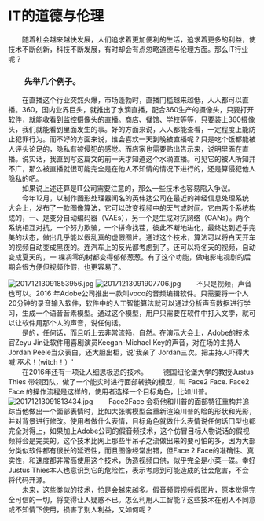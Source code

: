 # IT的道德与伦理
&#8195;&#8195;随着社会越来越快发展，人们追求着更加便利的生活，追求着更多的利益，使技术不断创新，科技不断发展，有时却会有点忽略道德与伦理方面。那么IT行业呢？   
### &#8195;&#8195;先举几个例子。
&#8195;&#8195;在直播这个行业突然火爆，市场蓬勃时，直播门槛越来越低，人人都可以直播。360，国内业界巨头，就推出了水滴直播，配合360生产的摄像头，只要打开软件，就能收看到监控摄像头的直播。商店、餐馆、学校等等，只要装上360摄像头，我们就能看到里面发生的事。好的方面来说，人人都能查看，一定程度上能防止犯罪行为。而不好的方面来说，谁会喜欢一天到晚被直播呢？只是吃个饭都能被人评头论足的，隐私有被侵犯的感觉。而店家也需要贴出告示来，说明里面在直播。说实话，我直到写这篇文的前一天才知道这个水滴直播。可见它的被人所知并不广，那么被直播就很可能完全是在他人不知情的情况下进行的，还是算侵犯他人隐私的吧。      
&#8195;&#8195;如果说上述还算是IT公司需要注意的，那么一些技术也容易陷入争议。   
&#8195;&#8195;今年12月，以制作图形处理器闻名的英伟达公司在最近的神经信息处理系统大会上，发布了一款图像算法，它可以改变视频中的天气或时间。它由两个系统构成的，一、是变分自动编码器（VAEs），另一个是生成对抗网络（GANs）。两个系统相互对抗，一个努力欺骗，一个拼命找茬，彼此不断地进化，最终达到近乎完美的状态，做出几乎能以假乱真的虚假图片。通过这个技术，算法可以将白天开车的视频自动变成黑夜的。连汽车上的反光都考虑到了。还可以将冬天的视频，自动变成夏天的，一 棵凋零的树都变得郁郁葱葱。有了这个功能，做电影电视剧的后期会很方便但视频作假，也更容易了。   

![20171213091853956.jpg](https://www.z4a.net/images/2019/01/16/20171213091853956.jpg)
![20171213091907706.jpg](https://www.z4a.net/images/2019/01/16/20171213091907706.jpg)
&#8195;&#8195;不只是视频，声音也可以。2016 年Adobe公司推出一款叫voco的音频编辑软件。只需要将一个人20分钟的录音输入软件，软件中的人工智能算法就可以通过分析声音数据进行学习，生成一个语音音素模型。通过这个模型，用户只需要在软件中打入文孛，就可以让软件用那个人的声音，说任何话。   
&#8195;&#8195;是的，任何话，而且听上去非常流畅，自然。在演示大会上，Adobe的技术官Zeyu Jin让软件用喜剧演员Keegan-Michael Key的声音，对在场的主持人Jordan Peele当众表白，还大胆出柜，说'我亲了 Jordan三次。把主持人吓得大喊'巫术！(witch！）'      
&#8195;&#8195;在2016年还有一项让人细思极恐的技术。
&#8195;&#8195;德国纽伦堡大学的教授Justus Thies 带领团队，做了一个能实时进行面部转换的模型，叫 Face2 Face. Face2 Face 的操作流程是这样的，使用者选择一个目标角色，比如川普。   
![20171213091813434.jpg](https://www.z4a.net/images/2019/01/16/20171213091813434.jpg)
&#8195;&#8195;Face2Face 会将他和川普的面部特征重构并追踪当他做出一个面部表情时，比如大张嘴模型会重新渲染川普的睑的形状和光影，并对背景进行修改。使用者做什么表情，目标角色就做什么表情说任何话囗型也都完全对得上，如果加上Adobe公司的假音频技术，这个仿冒目标人物说话的假视频将会是完美的。这个技术比网上那些半吊子之流做出来的要可怕的多，因为大部分类似软件都有很长的延迟性，而且图像经常出错，但Face 2 Face的准确性、真实性，和速度都非常高使用这个技术，伪造视频口供，似乎完全是小菜一碟。幸好Justus Thies本人也意识到它的危险性，表示考虑到可能造成的社会危害，不会将代码开源。   
&#8195;&#8195;未来，这些类似的技术，怕是会越来越多。假音频假视频假图片，原本觉得完全可信的一切，将变得让人疑惑不已。怎么利用人工智能？这些技术在别人不同意或不知情下使用，损害了别人利益，又如何呢？